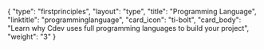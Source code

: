 {
    "type": "firstprinciples",
    "layout": "type",
    "title": "Programming Language",
    "linktitle": "programminglanguage", 
    "card_icon": "ti-bolt",
    "card_body": "Learn why Cdev uses full programming languages to build your project",
    "weight": "3"
}